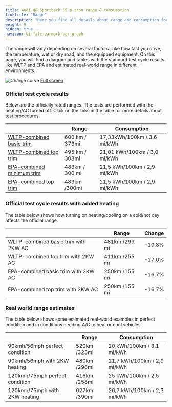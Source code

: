 ```yaml
---
title: Audi Q8 Sportback 55 e-tron range & consumption
linktitle: "Range"
description: "Here you find all details about range and consumption for Audi Q8 Sportback 55 e-tron."
weight: 9
hidden: true
navicon: bi-file-earmark-bar-graph
---
```

<!-- markdownlint-disable MD033 -->

The range will vary depending on several factors. Like how fast you drive, the temperature, wet or dry road, and the equipped equipment. On this page, you will find a diagram and tables with the standard test cycle results like WLTP and EPA and estimated real-world range in different environments. 

<img class="img-fluid" alt="Charge curve" src="../range.svg"/>
<a href="../range.svg">Full screen</a>

### Official test cycle results

Below are the officially rated ranges. The tests are performed with the heating/AC turned off. Click on the links in the table for more details about test procedures. 

<table class="table">
<thead>
<tr><th></th><th>  Range </th><th>Consumption </th></tr>
<tbody>
<tr><td><a href="../../../../../guides/understandingrange/wltp/">WLTP-combined basic trim</a></td><td> 600 km / 373mi </td><td>17,33kWh/100km / 3,6 mi/kWh </td></tr> 
<tr><td><a href="../../../../../guides/understandingrange/wltp/">WLTP-combined top trim</a></td><td> 495 km / 308mi </td><td> 21,01 kWh/100km / 3,0 mi/kWh </td></tr>  
<tr><td><a href="../../../../../guides/understandingrange/epa/">EPA-combined minimum trim</a></td><td>483km / 300 mi</td><td> 21,5 kWh/100km / 2,9 mi/kWh </td></tr> 
<tr><td><a href="../../../../../guides/understandingrange/epa/">EPA-combined top trim </a></td><td>483km /300mi</td><td> 21,5 kWh/100km / 2,9 mi/kWh  </td></tr> 
</tbody></table>

### Official test cycle results with added heating

The table below shows how turning on heating/cooling on a cold/hot day affects the official range. 

<table class="table">
<thead>
<tr><th></th><th>  Range </th><th>Change </th></tr>
<tbody>
<tr><td> WLTP-combined basic trim with 2KW AC </td><td> 481km /299 mi </td><td> -19,8%</td></tr>
<tr><td>  WLTP-combined top trim with 2KW AC </td><td> 411km /255 mi </td><td>-17,0%</td></tr>
<tr><td>  EPA-combined basic trim with 2KW AC </td><td> 250km /155 mi </td><td> -16,7%</td></tr>
<tr><td>  EPA-combined top trim with 2KW AC </td><td> 250km /155 mi </td><td> -16,7%</td></tr>
</tbody></table>

### Real world range estimates

The table below shows some estimated real-world examples in perfect condition and in conditions needing A/C to heat or cool vehicles. 

<table class="table">
<thead>
<tr><th></th><th>  Range </th><th>Consumption </th></tr>
<tbody>
<tr><td> 90kmh/56mph perfect condition </td><td> 520km /323mi</td><td> 20 kWh/100km / 3,1 mi/kWh </td></tr>
<tr><td> 90kmh/56mph with 2KW heating </td><td> 480km /298mi</td><td> 21,7 kWh/100km / 2,9 mi/kWh </td></tr
<tr><td> 120kmh/75mph perfect condition </td><td> 416km /258mi</td><td> 25 kWh/100km / 2,5 mi/kWh </td></tr>
<tr><td> 120kmh/75mph with 2KW heating </td><td> 627km /390mi</td><td> 26,7 kWh/100km / 2,3 mi/kWh </td></tr
</tbody></table>
